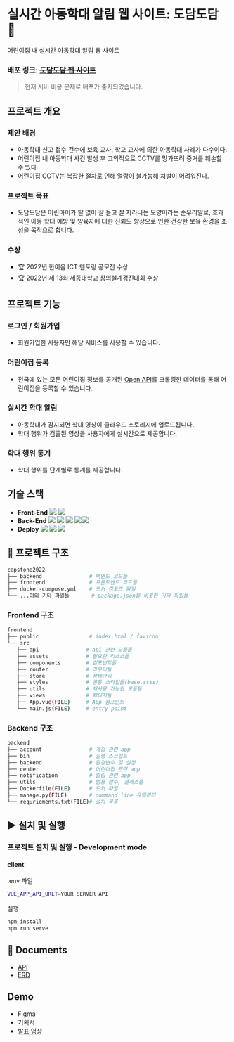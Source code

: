 # 실시간 아동학대 알림 웹 사이트: 도담도담 🍼

어린이집 내 실시간 아동학대 알림 웹 사이트

### 배포 링크: ~~[도담도담 웹 사이트](http://3.39.165.135/)~~
> 현재 서버 비용 문제로 배포가 중지되었습니다.

## 프로젝트 개요

### 제안 배경
- 아동학대 신고 접수 건수에 보육 교사, 학교 교사에 의한 아동학대 사례가 다수이다.
- 어린이집 내 아동학대 사건 발생 후 고의적으로 CCTV를 망가뜨려 증거를 훼손할 수 있다.
- 어린이집 CCTV는 복잡한 절차로 인해 열람이 불가능해 처벌이 어려워진다.

### 프로젝트 목표
- 도담도담은 어린아이가 탈 없이 잘 놀고 잘 자라나는 모양이라는 순우리말로, 효과적인 아동 학대 예방 및 양육자에 대한 신뢰도 향상으로 인한 건강한 보육 환경을 조성을 목적으로 합니다.

### 수상
- 🏆 2022년 한이음 ICT 멘토링 공모전 수상
- 🏆 2022년 제 13회 세종대학교 창의설계경진대회 수상


## 프로젝트 기능
### 로그인 / 회원가입
- 회원가입한 사용자만 해당 서비스를 사용할 수 있습니다.
### 어린이집 등록
- 전국에 있는 모든 어린이집 정보를 공개된 [Open API](https://www.data.go.kr/data/15013108/standard.do)를 크롤링한 데이터를 통해 어린이집을 등록할 수 있습니다.
### 실시간 학대 알림
- 아동학대가 감지되면 학대 영상이 클라우드 스토리지에 업로드됩니다.
- 학대 행위가 검출된 영상을 사용자에게 실시간으로 제공합니다.
### 학대 행위 통계
- 학대 행위를 단계별로 통계를 제공합니다.

## 기술 스택

- **Front-End** <img src="https://img.shields.io/badge/Vue.js-4FC08D?style=flat&logo=Vue.js&logoColor=white"> <img src="https://img.shields.io/badge/NGINX-009639?style=flat&logo=NGINX&logoColor=white">
- **Back-End** <img src="https://img.shields.io/badge/Django-092E20?style=flat&logo=Django&logoColor=white"> <img src="https://img.shields.io/badge/Redis-DC382D?style=flat&logo=Redis&logoColor=white"> <img src="https://img.shields.io/badge/Celery-37814A?style=flat&logo=Celery&logoColor=white"> <img src="https://img.shields.io/badge/SQLite-003B57?style=flat&logo=SQLite&logoColor=white"><img src="https://img.shields.io/badge/Socket.io-010101?style=flat&logo=Socket.io&logoColor=white">
- **Deploy** <img src="https://img.shields.io/badge/Docker-2496ED?style=flat&logo=Docker&logoColor=white"> <img src="https://img.shields.io/badge/EC2-010101?style=flat&logo=EC2&logoColor=white"> <img src="https://img.shields.io/badge/AmazonS3-569A31?style=flat&logo=AmazonS3&logoColor=white">

 ## 📁 프로젝트 구조
 
 ```bash
capstone2022
├── backend               # 백엔드 코드들
├── frontend              # 프론트엔드 코드들
├── docker-compose.yml    # 도커 컴포즈 파일
└── ...이외 기타 파일들       # package.json을 비롯한 기타 파일들
```

 ### Frontend 구조
 
 ```bash
frontend
├── public                # index.html / favicon
└── src
    ├── api               # api 관련 모듈들
    ├── assets            # 필요한 리소스들
    ├── components        # 컴포넌트들
    ├── router            # 라우터들
    ├── store             # 상태관리
    ├── styles            # 공통 스타일들(base.scss)
    ├── utils             # 재사용 가능한 모듈들
    ├── views             # 페이지들
    ├── App.vue(FILE)     # App 컴포넌트
    └── main.js(FILE)     # entry point
```

 ### Backend 구조
 
 ```bash
backend
├── account               # 계정 관련 app
├── bin                   # 실행 스크립트
├── backend               # 환경변수 및 설정
├── center                # 어린이집 관련 app
├── notification          # 알림 관련 app
├── utils                 # 범용 함수, 클래스들
├── Dockerfile(FILE)      # 도커 파일
├── manage.py(FILE)       # command line 유틸리티
└── requriements.txt(FILE)# 설치 목록
```

 ## ▶️ 설치 및 실행
 
 ### 프로젝트 설치 및 실행 - Development mode
 #### client
.env 파일
```bash
VUE_APP_API_URLT=YOUR SERVER API
 ```
 실행
 ```bash
 npm install
 npm run serve
 ```
 
 ## 📘 Documents
 - [API](https://www.notion.so/API-d2e04d68815647699d0ce1800a87bcda)
 - [ERD](https://www.notion.so/ERD-291d5a3832c24b049f793ea4f21406ed)

## Demo
- Figma
- 기획서
- [발표 영상](https://www.youtube.com/watch?v=cUjmKBDj_mQ&t=24s)
